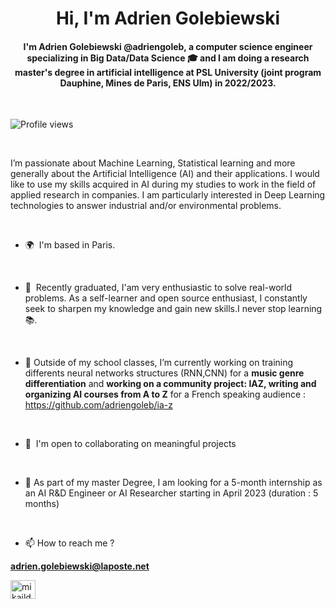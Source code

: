 <h1 align="center">Hi, I'm Adrien Golebiewski</h1>
<h4 align="center">I'm Adrien Golebiewski @adriengoleb, a computer science engineer specializing in Big Data/Data Science 🎓 and I am doing a research master's degree in artificial intelligence at PSL University (joint program Dauphine, Mines de Paris, ENS Ulm) in 2022/2023.</h4>

<br>

![Profile views](https://gpvc.arturio.dev/adriengoleb)

<br>

I’m passionate about Machine Learning, Statistical learning and more generally about the Artificial Intelligence (AI) and their applications. I would like to use my skills acquired in AI during my studies to work in the field of applied research in companies. I am particularly interested in Deep Learning technologies to answer industrial and/or environmental problems.

<br>


*   🌍  I'm based in Paris.

<br>

*   🧠  Recently graduated, I'am very enthusiastic to solve real-world problems. As a self-learner and open source enthusiast, I constantly seek to sharpen my knowledge and            gain new skills.I never stop learning 📚. 

<br>

*   🔭 Outside of my school classes, I’m currently working on training differents neural networks structures (RNN,CNN) for a **music genre differentiation** and **working            on a community project: IAZ, writing and organizing AI courses from A to Z** for a French speaking audience : https://github.com/adriengoleb/ia-z

<br>

*   🤝  I'm open to collaborating on meaningful projects

<br>

*   🔎  As part of my master Degree, I am looking for a 5-month internship as an AI R&D Engineer or AI Researcher starting in April 2023 (duration : 5 months)

<br>

*   📫 How to reach me ? 

**adrien.golebiewski@laposte.net**

<a href="https://www.linkedin.com/in/adrien-golebiewski-239495158/" target="blank"><img align="center" src="https://raw.githubusercontent.com/rahuldkjain/github-profile-readme-generator/master/src/images/icons/Social/linked-in-alt.svg" alt="mikailduzenli" height="30" width="40" /></a>
